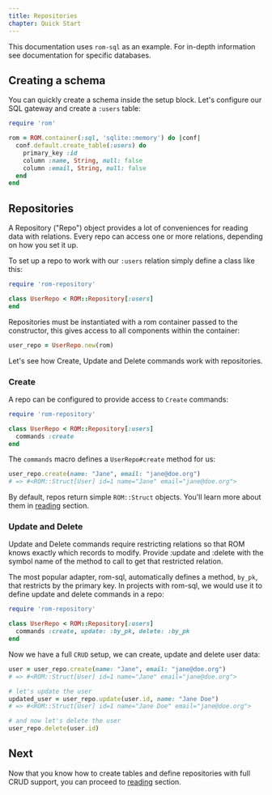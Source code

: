 ```yaml
---
title: Repositories
chapter: Quick Start
---
```


This documentation uses `rom-sql` as an example. For in-depth information see
documentation for specific databases.

## Creating a schema

You can quickly create a schema inside the setup block. Let's configure our
SQL gateway and create a `:users` table:

```ruby
require 'rom'

rom = ROM.container(:sql, 'sqlite::memory') do |conf|
  conf.default.create_table(:users) do
    primary_key :id
    column :name, String, null: false
    column :email, String, null: false
  end
end
```

## Repositories

A Repository ("Repo") object provides a lot of conveniences for reading data
with relations. Every repo can access one or more relations, depending on how
you set it up.

To set up a repo to work with our `:users` relation simply define a class like
this:

```ruby
require 'rom-repository'

class UserRepo < ROM::Repository[:users]
end
```

Repositories must be instantiated with a rom container passed to the constructor,
this gives access to all components within the container:

``` ruby
user_repo = UserRepo.new(rom)
```

Let's see how Create, Update and Delete commands work with repositories.

### Create

A repo can be configured to provide access to `Create` commands:

``` ruby
require 'rom-repository'

class UserRepo < ROM::Repository[:users]
  commands :create
end
```

The `commands` macro defines a `UserRepo#create` method for us:

``` ruby
user_repo.create(name: "Jane", email: "jane@doe.org")
# => #<ROM::Struct[User] id=1 name="Jane" email="jane@doe.org">
```

By default, repos return simple `ROM::Struct` objects. You'll learn more about them in
[reading](/reading/simple-objects) section.

### Update and Delete

Update and Delete commands require restricting relations so that ROM knows exactly
which records to modify. Provide :update and :delete with the symbol name of the
method to call to get that restricted relation.

The most popular adapter, rom-sql, automatically defines a method, `by_pk`, that
restricts by the primary key. In projects with rom-sql, we would use it to define
update and delete commands in a repo:

``` ruby
require 'rom-repository'

class UserRepo < ROM::Repository[:users]
  commands :create, update: :by_pk, delete: :by_pk
end
```

Now we have a full `CRUD` setup, we can create, update and delete user data:

``` ruby
user = user_repo.create(name: "Jane", email: "jane@doe.org")
# => #<ROM::Struct[User] id=1 name="Jane" email="jane@doe.org">

# let's update the user
updated_user = user_repo.update(user.id, name: "Jane Doe")
# => #<ROM::Struct[User] id=1 name="Jane Doe" email="jane@doe.org">

# and now let's delete the user
user_repo.delete(user.id)
```

## Next

Now that you know how to create tables and define repositories with full CRUD
support, you can proceed to [reading](/learn/repositories/reading-simple-objects) section.
